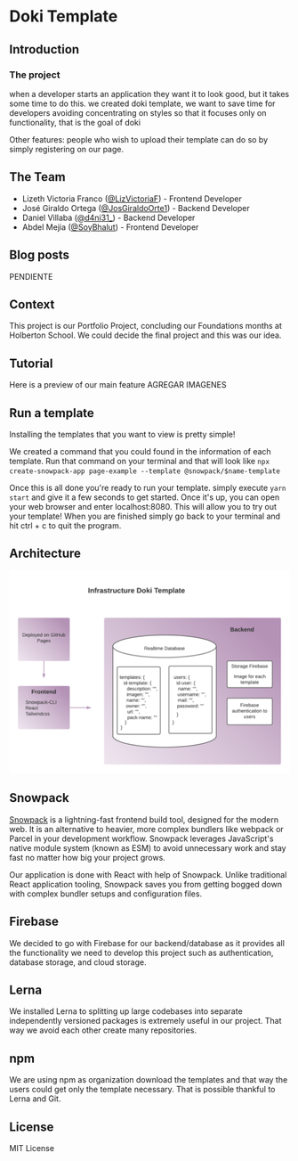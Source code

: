 # Doki Template

## Introduction
### The project
when a developer starts an application they want it to look good, but it takes some time to do this. we created doki template, we want to save time for developers avoiding concentrating on styles so that it focuses only on functionality, that is the goal of doki

Other features: people who wish to upload their template can do so by simply registering on our page.

## The Team

- Lizeth Victoria Franco ([@LizVictoriaF](https://twitter.com/LizVictoriaF "@LizVictoriaF")) - Frontend Developer
- José Giraldo Ortega ([@JosGiraldoOrte1](https://twitter.com/JosGiraldoOrte1 "@JosGiraldoOrte1")) - Backend Developer
- Daniel Villaba ([@d4ni31_](https://twitter.com/d4ni31_ "@d4ni31_")) - Backend Developer
- Abdel Mejia ([@SoyBhalut](https://twitter.com/SoyBhalut "SoyBhalut")) - Frontend Developer

## Blog posts
PENDIENTE

## Context 
This project is our Portfolio Project, concluding our Foundations months at Holberton School. We could decide the final project and this was our idea.

## Tutorial
Here is a preview of our main feature
AGREGAR IMAGENES

## Run a template
Installing the templates that you want to view is pretty simple!

We created a command that you could found in the information of each template. Run that command on your terminal and that will look like
`npx create-snowpack-app page-example --template @snowpack/$name-template`

Once this is all done you're ready to run your template.
simply execute `yarn start` and give it a few seconds to get started. Once it's up, you can open your web browser and enter localhost:8080. This will allow you to try out your template!
When you are finished simply go back to your terminal and hit ctrl + c to quit the program.

## Architecture
[![](https://github.com/LizethVictoria20/doki-template/blob/dev-liz/www/public/infrastructure.png?raw=true)](http:/https://github.com/LizethVictoria20/doki-template/blob/dev-liz/www/public/Architecture.png?raw=true/)
## Snowpack
[Snowpack](https://www.snowpack.dev "Snowpack") is a lightning-fast frontend build tool, designed for the modern web. It is an alternative to heavier, more complex bundlers like webpack or Parcel in your development workflow. Snowpack leverages JavaScript's native module system (known as ESM) to avoid unnecessary work and stay fast no matter how big your project grows.

Our application is done with React with help of Snowpack. Unlike traditional React application tooling, Snowpack saves you from getting bogged down with complex bundler setups and configuration files.

## Firebase
We decided to go with Firebase for our backend/database as it provides all the functionality we need to develop this project such as authentication, database storage, and cloud storage.

## Lerna
We installed  Lerna to splitting up large codebases into separate independently versioned packages is extremely useful in our project. That way we avoid each other create many repositories.

## npm
We are using npm as organization download the templates and that way the users could get only the template necessary. That is possible thankful to Lerna and Git.

## License
MIT License
